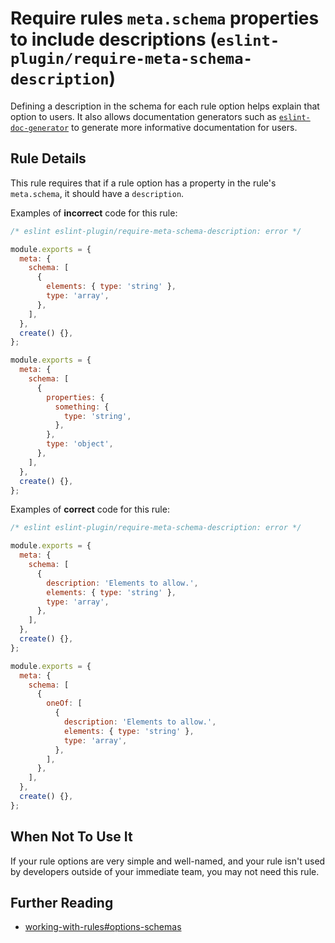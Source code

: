 # Require rules `meta.schema` properties to include descriptions (`eslint-plugin/require-meta-schema-description`)

<!-- end auto-generated rule header -->

Defining a description in the schema for each rule option helps explain that option to users.
It also allows documentation generators such as [`eslint-doc-generator`](https://github.com/bmish/eslint-doc-generator) to generate more informative documentation for users.

## Rule Details

This rule requires that if a rule option has a property in the rule's `meta.schema`, it should have a `description`.

Examples of **incorrect** code for this rule:

```js
/* eslint eslint-plugin/require-meta-schema-description: error */

module.exports = {
  meta: {
    schema: [
      {
        elements: { type: 'string' },
        type: 'array',
      },
    ],
  },
  create() {},
};

module.exports = {
  meta: {
    schema: [
      {
        properties: {
          something: {
            type: 'string',
          },
        },
        type: 'object',
      },
    ],
  },
  create() {},
};
```

Examples of **correct** code for this rule:

```js
/* eslint eslint-plugin/require-meta-schema-description: error */

module.exports = {
  meta: {
    schema: [
      {
        description: 'Elements to allow.',
        elements: { type: 'string' },
        type: 'array',
      },
    ],
  },
  create() {},
};

module.exports = {
  meta: {
    schema: [
      {
        oneOf: [
          {
            description: 'Elements to allow.',
            elements: { type: 'string' },
            type: 'array',
          },
        ],
      },
    ],
  },
  create() {},
};
```

## When Not To Use It

If your rule options are very simple and well-named, and your rule isn't used by developers outside of your immediate team, you may not need this rule.

## Further Reading

- [working-with-rules#options-schemas](https://eslint.org/docs/developer-guide/working-with-rules#options-schemas)
